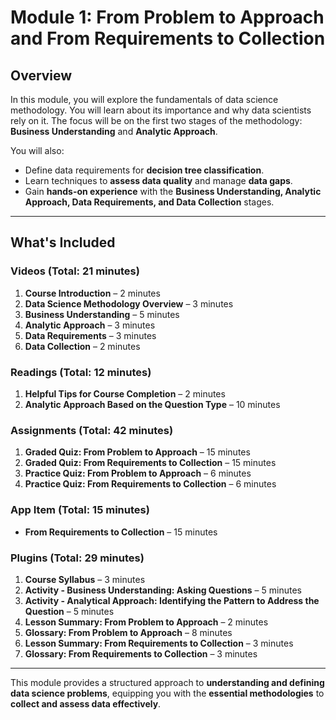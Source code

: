 # **Module 1: From Problem to Approach and From Requirements to Collection**

## **Overview**
In this module, you will explore the fundamentals of data science methodology. You will learn about its importance and why data scientists rely on it. The focus will be on the first two stages of the methodology: **Business Understanding** and **Analytic Approach**.

You will also:
- Define data requirements for **decision tree classification**.
- Learn techniques to **assess data quality** and manage **data gaps**.
- Gain **hands-on experience** with the **Business Understanding, Analytic Approach, Data Requirements, and Data Collection** stages.

---

## **What's Included**

### **Videos (Total: 21 minutes)**
1. **Course Introduction** – 2 minutes
2. **Data Science Methodology Overview** – 3 minutes
3. **Business Understanding** – 5 minutes
4. **Analytic Approach** – 3 minutes
5. **Data Requirements** – 3 minutes
6. **Data Collection** – 2 minutes

### **Readings (Total: 12 minutes)**
1. **Helpful Tips for Course Completion** – 2 minutes  
2. **Analytic Approach Based on the Question Type** – 10 minutes  

### **Assignments (Total: 42 minutes)**
1. **Graded Quiz: From Problem to Approach** – 15 minutes  
2. **Graded Quiz: From Requirements to Collection** – 15 minutes  
3. **Practice Quiz: From Problem to Approach** – 6 minutes  
4. **Practice Quiz: From Requirements to Collection** – 6 minutes  

### **App Item (Total: 15 minutes)**
- **From Requirements to Collection** – 15 minutes  

### **Plugins (Total: 29 minutes)**
1. **Course Syllabus** – 3 minutes  
2. **Activity - Business Understanding: Asking Questions** – 5 minutes  
3. **Activity - Analytical Approach: Identifying the Pattern to Address the Question** – 5 minutes  
4. **Lesson Summary: From Problem to Approach** – 2 minutes  
5. **Glossary: From Problem to Approach** – 8 minutes  
6. **Lesson Summary: From Requirements to Collection** – 3 minutes  
7. **Glossary: From Requirements to Collection** – 3 minutes  

---

This module provides a structured approach to **understanding and defining data science problems**, equipping you with the **essential methodologies** to **collect and assess data effectively**.

<!-- Problem to Approach Done -->
<!-- From Requirements to Collection Done -->
<!-- From Requirements to Collection Done -->
